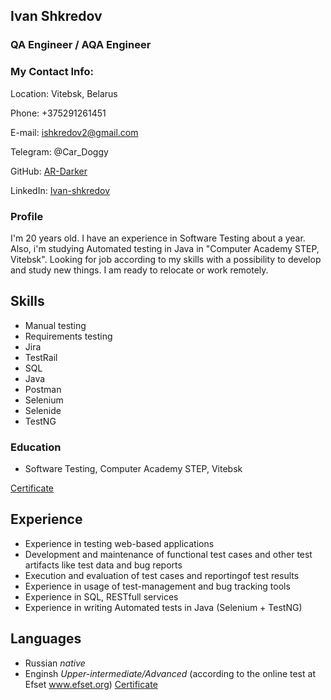 ## Ivan Shkredov 
### QA Engineer / AQA Engineer
### My Contact Info:
Location: Vitebsk, Belarus 

Phone: +375291261451

E-mail: ishkredov2@gmail.com

Telegram: @Car_Doggy

GitHub: [AR-Darker](https://github.com/AR-Darker "описание")

LinkedIn: [Ivan-shkredov](https://www.linkedin.com/in/ivan-shkredov-4923b4269/ "описание")

### Profile
I'm 20 years old. I have an experience in Software Testing about a year. Also, i'm studying Automated testing in Java in "Computer Academy STEP, Vitebsk". Looking for job according to my skills with a possibility to develop and study new things. I am ready to relocate or work remotely.

## Skills
* Manual testing
* Requirements testing
* Jira
* TestRail 
* SQL
* Java
* Postman
* Selenium
* Selenide
* TestNG

### Education
 * Software Testing, Computer Academy STEP, Vitebsk 
 
 [Certificate](https:// "описание")

## Experience
* Experience in testing web-based applications
* Development and maintenance of functional test cases and other test artifacts like test data and bug reports
* Execution and evaluation of test cases and reportingof test results
* Experience in usage of test-management and bug tracking tools 
* Experience in SQL, RESTfull services
* Experience in writing Automated tests in Java (Selenium + TestNG)

## Languages
* Russian *native*
* Enginsh *Upper-intermediate/Advanced* (according to the online test at Efset www.efset.org) [Certificate](https://www.efset.org/cert/8onmm5
 "описание")
